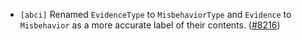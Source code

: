 - `[abci]` Renamed `EvidenceType` to `MisbehaviorType` and `Evidence`
  to `Misbehavior` as a more accurate label of their contents.
  ([#8216](https://github.com/tendermint/tendermint/issues/8216))